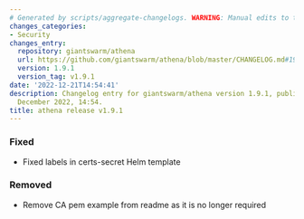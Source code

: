 ```yaml
---
# Generated by scripts/aggregate-changelogs. WARNING: Manual edits to this files will be overwritten.
changes_categories:
- Security
changes_entry:
  repository: giantswarm/athena
  url: https://github.com/giantswarm/athena/blob/master/CHANGELOG.md#191---2022-12-21
  version: 1.9.1
  version_tag: v1.9.1
date: '2022-12-21T14:54:41'
description: Changelog entry for giantswarm/athena version 1.9.1, published on 21
  December 2022, 14:54.
title: athena release v1.9.1
---
```


### Fixed
- Fixed labels in certs-secret Helm template
### Removed
- Remove CA pem example from readme as it is no longer required
